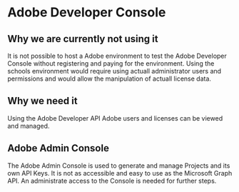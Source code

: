 # Adobe Developer Console

## Why we are currently not using it

It is not possible to host a Adobe environment to test the Adobe Developer Console without registering and paying for the environment. Using the schools environment would require using actuall administrator users and permissions and would allow the manipulation of actuall license data.

## Why we need it

Using the Adobe Developer API Adobe users and licenses can be viewed and managed. 

## Adobe Admin Console

The Adobe Admin Console is used to generate and manage Projects and its own API Keys. It is not as accessible and easy to use as the Microsoft Graph API. An administrate access to the Console is needed for further steps. 
